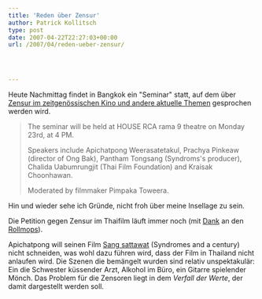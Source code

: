 ```yaml
---
title: 'Reden über Zensur'
author: Patrick Kollitsch
type: post
date: 2007-04-22T22:27:03+00:00
url: /2007/04/reden-ueber-zensur/




---
```

Heute Nachmittag findet in Bangkok ein "Seminar" statt, auf dem über [Zensur im zeitgenössischen Kino und andere aktuelle Themen][1] gesprochen werden wird.

> The seminar will be held at <span class="caps">HOUSE</span> <span class="caps">RCA</span> rama 9 theatre on Monday 23rd, at 4 PM.
> 
> Speakers include Apichatpong Weerasatetakul, Prachya Pinkeaw (director of Ong Bak), Pantham Tongsang (Syndroms's producer), Chalida Uabumrungjit (Thai Film Foundation) and Kraisak Choonhawan.
> 
> Moderated by filmmaker Pimpaka Toweera.

Hin und wieder sehe ich Gründe, nicht froh über meine Insellage zu sein.

Die Petition gegen Zensur im Thaifilm läuft immer noch (mit [Dank][2] an den [Rollmops][3]). 

Apichatpong will seinen Film [Sang sattawat][4] (Syndromes and a century) nicht schneiden, was wohl dazu führen wird, dass der Film in Thailand nicht anlaufen wird. Die Szenen die bemängelt wurden sind relativ unspektakulär: Ein die Schwester küssender Arzt, Alkohol im Büro, ein Gitarre spielender Mönch. Das Problem für die Zensoren liegt in dem _Verfall der Werte_, der damit dargestellt werden soll.

 [1]: http://a-century.exteen.com/20070422/house
 [2]: http://die.schreibbloga.de/weblog/1223/zensur-paranoid/#c001089
 [3]: http://rollmops.wordpress.com/
 [4]: http://imdb.com/title/tt0477731/
